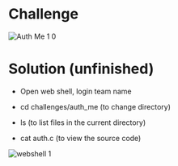 # Challenge

![Auth Me 1 0](https://github.com/urhnh/ctfwriteup/assets/149639198/cb5ac3d4-f241-4047-85bf-b5e334016ec4)

# Solution (unfinished)

- Open web shell, login team name
  
- cd challenges/auth_me (to change directory)
  
- ls (to list files in the current directory)

- cat auth.c (to view the source code)
  
![webshell 1](https://github.com/urhnh/ctfwriteup/assets/149639198/2f04f871-8bb1-4ad9-a0d9-578af7cfd60e)


